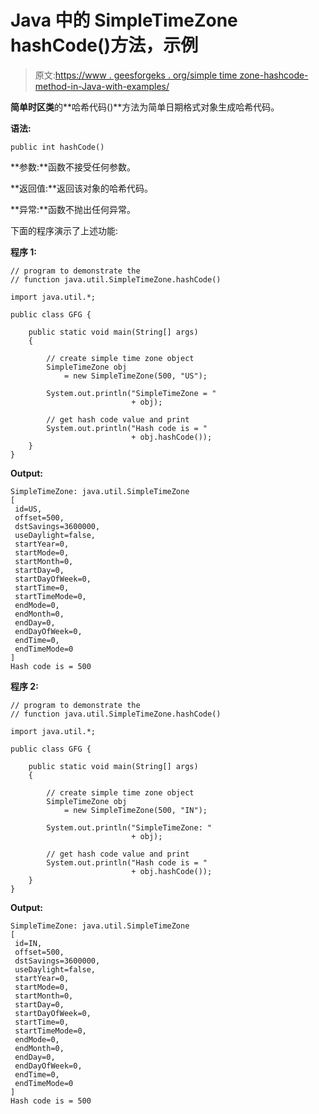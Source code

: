 # Java 中的 SimpleTimeZone hashCode()方法，示例

> 原文:[https://www . geesforgeks . org/simple time zone-hashcode-method-in-Java-with-examples/](https://www.geeksforgeeks.org/simpletimezone-hashcode-method-in-java-with-examples/)

**简单时区类**的**哈希代码()**方法为简单日期格式对象生成哈希代码。

**语法:**

```
public int hashCode()

```

**参数:**函数不接受任何参数。

**返回值:**返回该对象的哈希代码。

**异常:**函数不抛出任何异常。

下面的程序演示了上述功能:

**程序 1:**

```
// program to demonstrate the
// function java.util.SimpleTimeZone.hashCode()

import java.util.*;

public class GFG {

    public static void main(String[] args)
    {

        // create simple time zone object
        SimpleTimeZone obj
            = new SimpleTimeZone(500, "US");

        System.out.println("SimpleTimeZone = "
                           + obj);

        // get hash code value and print
        System.out.println("Hash code is = "
                           + obj.hashCode());
    }
}
```

**Output:**

```
SimpleTimeZone: java.util.SimpleTimeZone
[ 
 id=US,
 offset=500,
 dstSavings=3600000,
 useDaylight=false,
 startYear=0,
 startMode=0,
 startMonth=0,
 startDay=0,
 startDayOfWeek=0,
 startTime=0,
 startTimeMode=0,
 endMode=0,
 endMonth=0,
 endDay=0,
 endDayOfWeek=0,
 endTime=0,
 endTimeMode=0
]
Hash code is = 500

```

**程序 2:**

```
// program to demonstrate the
// function java.util.SimpleTimeZone.hashCode()

import java.util.*;

public class GFG {

    public static void main(String[] args)
    {

        // create simple time zone object
        SimpleTimeZone obj
            = new SimpleTimeZone(500, "IN");

        System.out.println("SimpleTimeZone: "
                           + obj);

        // get hash code value and print
        System.out.println("Hash code is = "
                           + obj.hashCode());
    }
}
```

**Output:**

```
SimpleTimeZone: java.util.SimpleTimeZone
[ 
 id=IN,
 offset=500,
 dstSavings=3600000,
 useDaylight=false,
 startYear=0,
 startMode=0,
 startMonth=0,
 startDay=0,
 startDayOfWeek=0,
 startTime=0,
 startTimeMode=0,
 endMode=0,
 endMonth=0,
 endDay=0,
 endDayOfWeek=0,
 endTime=0,
 endTimeMode=0
]
Hash code is = 500

```